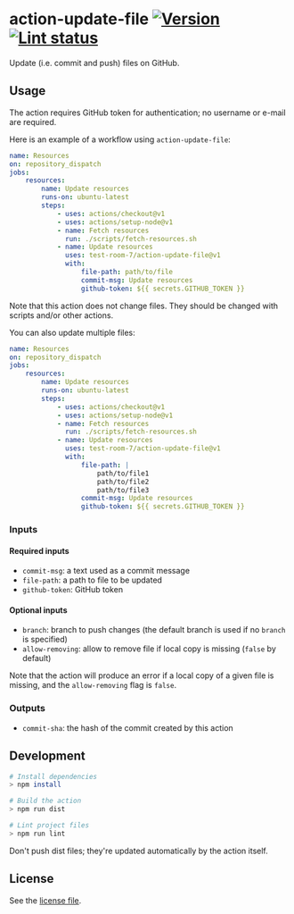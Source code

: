# action-update-file [![Version][version-badge]][version-url] [![Lint status][workflow-badge]][workflow-url]

Update (i.e. commit and push) files on GitHub.

## Usage

The action requires GitHub token for authentication; no username or e-mail are required.

Here is an example of a workflow using `action-update-file`:

```yml
name: Resources
on: repository_dispatch
jobs:
    resources:
        name: Update resources
        runs-on: ubuntu-latest
        steps:
            - uses: actions/checkout@v1
            - uses: actions/setup-node@v1
            - name: Fetch resources
              run: ./scripts/fetch-resources.sh
            - name: Update resources
              uses: test-room-7/action-update-file@v1
              with:
                  file-path: path/to/file
                  commit-msg: Update resources
                  github-token: ${{ secrets.GITHUB_TOKEN }}
```

Note that this action does not change files. They should be changed with scripts and/or other actions.

You can also update multiple files:

```yml
name: Resources
on: repository_dispatch
jobs:
    resources:
        name: Update resources
        runs-on: ubuntu-latest
        steps:
            - uses: actions/checkout@v1
            - uses: actions/setup-node@v1
            - name: Fetch resources
              run: ./scripts/fetch-resources.sh
            - name: Update resources
              uses: test-room-7/action-update-file@v1
              with:
                  file-path: |
                      path/to/file1
                      path/to/file2
                      path/to/file3
                  commit-msg: Update resources
                  github-token: ${{ secrets.GITHUB_TOKEN }}
```

### Inputs

#### Required inputs

-   `commit-msg`: a text used as a commit message
-   `file-path`: a path to file to be updated
-   `github-token`: GitHub token

#### Optional inputs

-   `branch`: branch to push changes (the default branch is used if no `branch` is specified)
-   `allow-removing`: allow to remove file if local copy is missing
    (`false` by default)

Note that the action will produce an error if a local copy of a given file is missing, and the `allow-removing` flag is `false`.

### Outputs

-   `commit-sha`: the hash of the commit created by this action

## Development

```sh
# Install dependencies
> npm install

# Build the action
> npm run dist

# Lint project files
> npm run lint
```

Don't push dist files; they're updated automatically by the action itself.

## License

See the [license file][license].

[license]: https://github.com/test-room-7/action-update-file/blob/master/LICENSE.md
[version-badge]: https://img.shields.io/github/v/release/test-room-7/action-update-file
[version-url]: https://github.com/marketplace/actions/update-file-on-github
[workflow-badge]: https://img.shields.io/github/workflow/status/test-room-7/action-update-file/Lint?label=lint
[workflow-url]: https://github.com/test-room-7/action-update-file/actions
